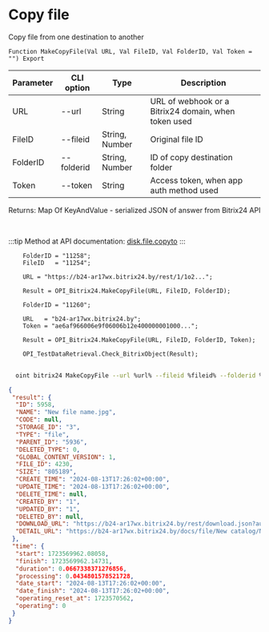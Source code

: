 ﻿---
sidebar_position: 8
---

# Copy file
 Copy file from one destination to another



`Function MakeCopyFile(Val URL, Val FileID, Val FolderID, Val Token = "") Export`

  | Parameter | CLI option | Type | Description |
  |-|-|-|-|
  | URL | --url | String | URL of webhook or a Bitrix24 domain, when token used |
  | FileID | --fileid | String, Number | Original file ID |
  | FolderID | --folderid | String, Number | ID of copy destination folder |
  | Token | --token | String | Access token, when app auth method used |

  
  Returns:  Map Of KeyAndValue - serialized JSON of answer from Bitrix24 API

<br/>

:::tip
Method at API documentation: [disk.file.copyto](https://dev.1c-bitrix.ru/rest_help/disk/file/disk_file_copyto.php)
:::
<br/>


```bsl title="Code example"
    FolderID = "11258";
    FileID   = "11254";

    URL = "https://b24-ar17wx.bitrix24.by/rest/1/1o2...";

    Result = OPI_Bitrix24.MakeCopyFile(URL, FileID, FolderID);

    FolderID = "11260";

    URL   = "b24-ar17wx.bitrix24.by";
    Token = "ae6af966006e9f06006b12e400000001000...";

    Result = OPI_Bitrix24.MakeCopyFile(URL, FileID, FolderID, Token);

    OPI_TestDataRetrieval.Check_BitrixObject(Result);
```



```sh title="CLI command example"
    
  oint bitrix24 MakeCopyFile --url %url% --fileid %fileid% --folderid %folderid% --token %token%

```

```json title="Result"
{
 "result": {
  "ID": 5958,
  "NAME": "New file name.jpg",
  "CODE": null,
  "STORAGE_ID": "3",
  "TYPE": "file",
  "PARENT_ID": "5936",
  "DELETED_TYPE": 0,
  "GLOBAL_CONTENT_VERSION": 1,
  "FILE_ID": 4230,
  "SIZE": "805189",
  "CREATE_TIME": "2024-08-13T17:26:02+00:00",
  "UPDATE_TIME": "2024-08-13T17:26:02+00:00",
  "DELETE_TIME": null,
  "CREATED_BY": "1",
  "UPDATED_BY": "1",
  "DELETED_BY": null,
  "DOWNLOAD_URL": "https://b24-ar17wx.bitrix24.by/rest/download.json?auth=aba4bb66006e9f06006b12e4000000010000078ccb238dd380607b513bb1436f5f0e65&token=disk%7CaWQ9NTk1OCZfPURKUWNlZFNScjFJbWRhSE5sRzlzMEQ3TGNqNWZnNWJ5%7CImRvd25sb2FkfGRpc2t8YVdROU5UazFPQ1pmUFVSS1VXTmxaRk5TY2pGSmJXUmhTRTVzUnpsek1FUTNUR05xTldabk5XSjV8YWJhNGJiNjYwMDZlOWYwNjAwNmIxMmU0MDAwMDAwMDEwMDAwMDc4Y2NiMjM4ZGQzODA2MDdiNTEzYmIxNDM2ZjVmMGU2NSI%3D.kRQ1zckNbzWV9waCc6RSYHuMsuFlqcvgjBBN1017kqM%3D",
  "DETAIL_URL": "https://b24-ar17wx.bitrix24.by/docs/file/New catalog/New file name.jpg"
 },
 "time": {
  "start": 1723569962.08058,
  "finish": 1723569962.14731,
  "duration": 0.0667338371276856,
  "processing": 0.0434801578521728,
  "date_start": "2024-08-13T17:26:02+00:00",
  "date_finish": "2024-08-13T17:26:02+00:00",
  "operating_reset_at": 1723570562,
  "operating": 0
 }
}
```
